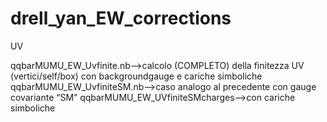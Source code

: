 # drell_yan_EW_corrections
UV

qqbarMUMU_EW_Uvfinite.nb-->calcolo (COMPLETO) della finitezza UV (vertici/self/box) con backgroundgauge e cariche simboliche
qqbarMUMU_EW_UvfiniteSM.nb-->caso analogo al precedente con gauge covariante “SM”
qqbarMUMU_EW_UVfiniteSMcharges-->con cariche simboliche
